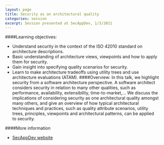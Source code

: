 ```yaml
---
layout: page
title: Security as an architectural quality
categories: session
excerpt: Session presented at SecAppDev, 1/3/2011
---
```

####Learning objectives:
- Understand security in the context of the ISO 42010 standard on
  architecture descriptions.
- Basic understanding of architecture views, viewpoints and how to
  apply them for security.
- Gain insight into specifying quality scenarios for security.
- Learn to make architecture tradeoffs using utility trees and use
  architecture evaluations (ATAM).
####Overview:
In this talk, we highlight security from a software architecture
perspective. A software architect considers security in relation to
many other qualities, such as performance, availability,
extensibility, time-to-market,... We discuss the implications of
considering security as one architectural quality amongst many
others, and give an overview of how typical architectural techniques
and practices, such as quality attribute scenarios, utility trees,
principles, viewpoints and architectural patterns, can be applied to
security.

####More information
- <a href="http://www.secappdev.org/">SecAppDev website</a>
